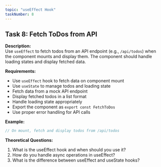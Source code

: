```yaml
---
topic: "useEffect Hook"
taskNumber: 8
---
```


## Task 8: Fetch ToDos from API

**Description:**  
Use `useEffect` to fetch todos from an API endpoint (e.g., `/api/todos`) when the component mounts and display them. The component should handle loading states and display fetched data.

**Requirements:**
- Use `useEffect` hook to fetch data on component mount
- Use `useState` to manage todos and loading state
- Fetch data from a mock API endpoint
- Display fetched todos in a list format
- Handle loading state appropriately
- Export the component as `export const FetchToDos`
- Use proper error handling for API calls

**Example:**
```jsx
// On mount, fetch and display todos from /api/todos
```

**Theoretical Questions:**
1. What is the useEffect hook and when should you use it?
2. How do you handle async operations in useEffect?
3. What is the difference between useEffect and useState hooks? 